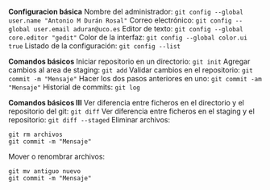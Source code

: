 **Configuracion básica**
Nombre del administrador:
`git config --global user.name "Antonio M Durán Rosal"`
Correo electrónico:
`git config --global user.email aduran@uco.es`
Editor de texto:
`git config --global core.editor "gedit"`
Color de la interfaz:
`git config --global color.ui true`
Listado de la configuración:
`git config --list`

**Comandos básicos**
Iniciar repositorio en un directorio:
`git init`
Agregar cambios al area de staging:
`git add`
Validar cambios en el repositorio:
`git commit -m "Mensaje"`
Hacer los dos pasos anteriores en uno:
`git commit -am "Mensaje"`
Historial de commits:
`git log`

**Comandos básicos III**
Ver diferencia entre ficheros en el directorio y el repositorio del git:
`git diff`
Ver diferencia entre ficheros en el staging y el repositorio:
`git diff --staged`
Eliminar archivos:
~~~
git rm archivos
git commit -m "Mensaje"
~~~
Mover o renombrar archivos:
~~~
git mv antiguo nuevo
git commit -m "Mensaje"
~~~
